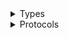<details>
<summary>Types</summary>

  - [WafRegionalClient](/aws-sdk-swift/reference/0.x/AWSWAFRegional/WafRegionalClient)
  - [WafRegionalClient.WafRegionalClientConfiguration](/aws-sdk-swift/reference/0.x/AWSWAFRegional/WafRegionalClient.WafRegionalClientConfiguration)
  - [WafRegionalClientLogHandlerFactory](/aws-sdk-swift/reference/0.x/AWSWAFRegional/WafRegionalClientLogHandlerFactory)
  - [WafRegionalClientTypes](/aws-sdk-swift/reference/0.x/AWSWAFRegional/WafRegionalClientTypes)

</details>

<details>
<summary>Protocols</summary>

  - [WafRegionalClientProtocol](/aws-sdk-swift/reference/0.x/AWSWAFRegional/WafRegionalClientProtocol)

</details>
